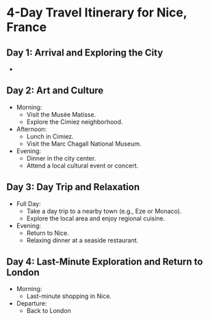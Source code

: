 
# 4-Day Travel Itinerary for Nice, France

## Day 1: Arrival and Exploring the City
- 

## Day 2: Art and Culture
- Morning: 
  - Visit the Musée Matisse.
  - Explore the Cimiez neighborhood.
- Afternoon: 
  - Lunch in Cimiez.
  - Visit the Marc Chagall National Museum.
- Evening: 
  - Dinner in the city center.
  - Attend a local cultural event or concert.

## Day 3: Day Trip and Relaxation
- Full Day: 
  - Take a day trip to a nearby town (e.g., Eze or Monaco).
  - Explore the local area and enjoy regional cuisine.
- Evening: 
  - Return to Nice.
  - Relaxing dinner at a seaside restaurant.

## Day 4: Last-Minute Exploration and Return to London
- Morning: 
  - Last-minute shopping in Nice.
- Departure: 
  - Back to London
